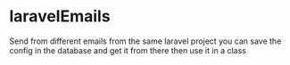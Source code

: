 # laravelEmails
Send from different emails from the same laravel project 
you can save the config in the database and get it from there then use it in a class 
